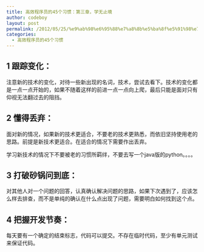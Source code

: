 ```yaml
---
title: 高效程序员的45个习惯：第三章，学无止境
author: codeboy
layout: post
permalink: /2012/05/25/%e9%ab%98%e6%95%88%e7%a8%8b%e5%ba%8f%e5%91%98%e7%9a%8445%e4%b8%aa%e4%b9%a0%e6%83%af%ef%bc%9a%e7%ac%ac%e4%b8%89%e7%ab%a0%ef%bc%8c%e5%ad%a6%e6%97%a0%e6%ad%a2%e5%a2%83/
categories:
  - 高效程序员的45个习惯
---
```

## 1 跟踪变化：

注意新的技术的变化，对待一些新出现的名词，技术，尝试去看下。技术的变化都是一点一点开始的，如果不随着这样的前进一点一点向上爬，最后只能是面对只有仰视无法翻过去的阻挡。

## 2 懂得丢弃：

面对新的情况，如果新的技术更适合，不要老的技术更熟悉，而依旧坚持使用老的思路。前提是新技术更适合。在适合的情况下需要作出丢弃。

学习新技术的情况下不要被老的习惯所羁绊，不要去写一个java版的python。。。。

## 3 打破砂锅问到底：

对其他人对一个问题的回答，认真确认解决问题的思路，如果下次遇到了，应该怎么样去排查，而不是单纯的确认在什么点出现了问题，需要明白如何找到这个点。

## 4 把握开发节奏：

每天要有一个确定的结束标志，代码可以提交。不存在临时代码，至少有单元测试来保证代码。
